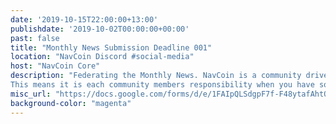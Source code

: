 ```yaml
---
date: '2019-10-15T22:00:00+13:00'
publishdate: '2019-10-02T00:00:00+00:00'
past: false
title: "Monthly News Submission Deadline 001"
location: "NavCoin Discord #social-media"
host: "NavCoin Core"
description: "Federating the Monthly News. NavCoin is a community driven project, it makes some sense to make the monthly newsletter a federated publication based on user submissions.
This means it is each community members responsibility when you have some news to share about progress in your NavCoin project, an exchange listing you’ve helped secure, the community fund / payment proposal you’ve submitted, the youtube video you’ve made, the article you’ve written or anything you’ve contributed to the NavCoin project, you would submit a brief write up here which will then appear in the next monthly newsletter. The deadline for submissions is the third Tuesday of every month with the newsletter being published on the third Wednesday of every month and syndicated through all of our social channels, mailing lists and websites."
misc_url: "https://docs.google.com/forms/d/e/1FAIpQLSdgpF7f-F48ytafAhtOxr989YLNsBGaG7AW2h-obbfnSwjPZA/viewform"
background-color: "magenta"
---
```

